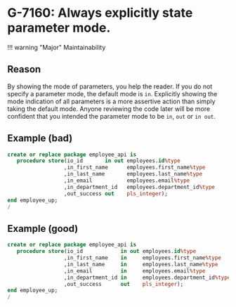 # G-7160: Always explicitly state parameter mode.

!!! warning "Major"
    Maintainability

## Reason

By showing the mode of parameters, you help the reader. If you do not specify a parameter mode, the default mode is `in`. Explicitly showing the mode indication of all parameters is a more assertive action than simply taking the default mode. Anyone reviewing the code later will be more confident that you intended the parameter mode to be `in`, `out` or `in out`.

## Example (bad)

``` sql hl_lines="3-6"
create or replace package employee_api is
   procedure store(io_id       in out employees.id%type
                  ,in_first_name      employees.first_name%type
                  ,in_last_name       employees.last_name%type
                  ,in_email           employees.email%type
                  ,in_department_id   employees.department_id%type
                  ,out_success out    pls_integer);
end employee_up;
/
```

## Example (good)

``` sql hl_lines="3-6"
create or replace package employee_api is
   procedure store(io_id            in out employees.id%type
                  ,in_first_name    in     employees.first_name%type
                  ,in_last_name     in     employees.last_name%type
                  ,in_email         in     employees.email%type
                  ,in_department_id in     employees.department_id%type
                  ,out_success      out    pls_integer);
end employee_up;
/
```